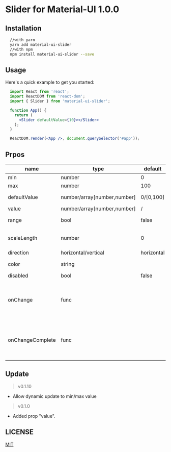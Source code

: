 # Slider for Material-UI 1.0.0

## Installation

``` bash
  //with yarn
  yarn add material-ui-slider
  //with npm 
  npm install material-ui-slider --save
```

## Usage

Here's a quick example to get you started:

``` jsx
  import React from 'react';
  import ReactDOM from 'react-dom';
  import { Slider } from 'material-ui-slider';

  function App() {
    return (
      <Slider defaultValue={10}></Slider>
    );
  }

  ReactDOM.render(<App />, document.querySelector('#app'));
```

## Prpos

 name | type | default | description
 ---- | ---- | ------- | -----------
 min | number | 0 | min value in process bar.
 max | number | 100 | max value in process bar.
 defaultValue | number/array[number,number] | 0/[0,100] | default value, value must be between min and max.
 value | number/array[number,number] | / | value in process bar.
 range | bool | false |  range choose, "defaultValue" must be an array
 scaleLength | number | 0 | scale choose, value "0" means "no scale", "defaultValue" must be a multiple of "scaleLength".
 direction | horizontal/vertical | horizontal | 
 color | string |  | custom color for process bar, support HEX, RGB(RGBA), HSL
 disabled | bool | false |
 onChange | func |  | Callback fired when the value is changed.<br>__Signature:__ <br> function(value: number/array[number,number]) => void
 onChangeComplete | func |  | Callback fired when the value is changed completely.<br>__Signature:__ <br> function(value: number/array[number,number]) => void

## Update 

> v0.1.10
* Allow dynamic update to min/max value

> v0.1.0
* Added prop "value".


## LICENSE
[MIT](https://choosealicense.com/licenses/mit/)